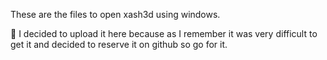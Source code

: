 These are the files to open xash3d using windows.


👻 I decided to upload it here because as I remember it was very difficult to get it and decided to reserve it on github so go for it.

